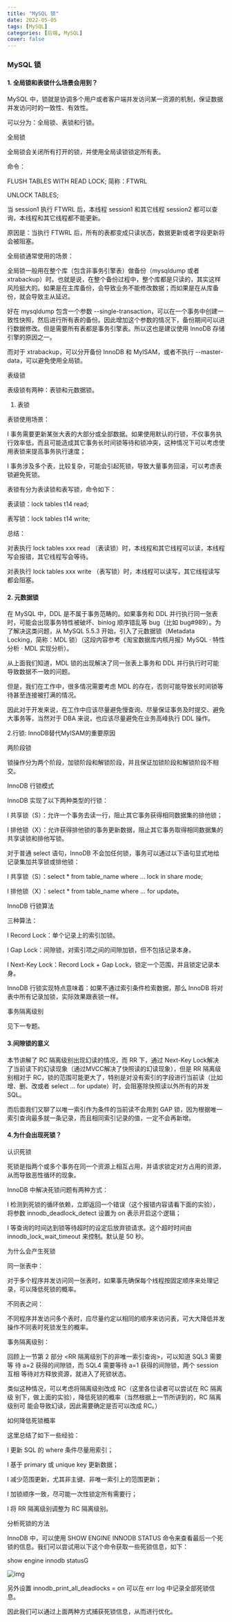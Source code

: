 ```yaml
---
title: "MySQL 锁"
date: 2022-05-05 
tags: [MySQL]
categories: [后端, MySQL]
cover: false
---
```


### MySQL 锁

#### 1. 全局锁和表锁什么场景会用到？

MySQL 中，锁就是协调多个用户或者客户端并发访问某一资源的机制，保证数据并发访问时的一致性、有效性。

可以分为：全局锁、表锁和行锁。

全局锁

全局锁会关闭所有打开的锁，并使用全局读锁锁定所有表。

命令：

FLUSH TABLES WITH READ LOCK; 简称：FTWRL

UNLOCK TABLES;

当 session1 执行 FTWRL 后，本线程 session1 和其它线程 session2 都可以查询，本线程和其它线程都不能更新。

原因是：当执行 FTWRL 后，所有的表都变成只读状态，数据更新或者字段更新将会被阻塞。

全局锁通常使用的场景：

全局锁一般用在整个库（包含非事务引擎表）做备份（mysqldump 或者
xtrabackup）时。也就是说，在整个备份过程中，整个库都是只读的，其实这样风险挺大的。如果是在主库备份，会导致业务不能修改数据；而如果是在从库备份，就会导致主从延迟。

好在 mysqldump 包含一个参数 --single-transaction，可以在一个事务中创建一致性快照，然后进行所有表的备份。因此增加这个参数的情况下，备份期间可以进行数据修改。但是需要所有表都是事务引擎表。所以这也是建议使用
InnoDB 存储引擎的原因之一。

而对于 xtrabackup，可以分开备份 InnoDB 和 MyISAM，或者不执行 --master-data，可以避免使用全局锁。

表级锁

表级锁有两种：表锁和元数据锁。

1. 表锁

表锁使用场景：

l 事务需要更新某张大表的大部分或全部数据。如果使用默认的行锁，不仅事务执行效率低，而且可能造成其它事务长时间锁等待和锁冲突，这种情况下可以考虑使用表锁来提高事务执行速度；

l 事务涉及多个表，比较复杂，可能会引起死锁，导致大量事务回滚，可以考虑表锁避免死锁。

表锁有分为表读锁和表写锁，命令如下：

表读锁：lock tables t14 read;

表写锁：lock tables t14 write;

总结：

对表执行 lock tables xxx read （表读锁）时，本线程和其它线程可以读，本线程写会报错，其它线程写会等待。

对表执行 lock tables xxx write （表写锁）时，本线程可以读写，其它线程读写都会阻塞。

#### 2. 元数据锁

在 MySQL 中，DDL 是不属于事务范畴的。如果事务和 DDL 并行执行同一张表时，可能会出现事务特性被破坏、binlog 顺序错乱等 bug（比如 bug#989）。为了解决这类问题，从 MySQL 5.5.3
开始，引入了元数据锁（Metadata Locking，简称：MDL 锁）（这段内容参考《淘宝数据库内核月报》MySQL · 特性分析 · MDL 实现分析）。

从上面我们知道，MDL 锁的出现解决了同一张表上事务和 DDL 并行执行时可能导致数据不一致的问题。

但是，我们在工作中，很多情况需要考虑 MDL 的存在，否则可能导致长时间锁等待甚至连接被打满的情况。

因此对于开发来说，在工作中应该尽量避免慢查询、尽量保证事务及时提交、避免大事务等，当然对于 DBA 来说，也应该尽量避免在业务高峰执行 DDL 操作。

2.行锁: InnoDB替代MyISAM的重要原因

两阶段锁

锁操作分为两个阶段，加锁阶段和解锁阶段，并且保证加锁阶段和解锁阶段不相交。

InnoDB 行锁模式

InnoDB 实现了以下两种类型的行锁：

l 共享锁（S）：允许一个事务去读一行，阻止其它事务获得相同数据集的排他锁；

l 排他锁（X）：允许获得排他锁的事务更新数据，阻止其它事务取得相同数据集的 共享读锁和排他写锁。

对于普通 select 语句，InnoDB 不会加任何锁，事务可以通过以下语句显式地给记录集加共享锁或排他锁：

l 共享锁（S）：select * from table_name where … lock in share mode;

l 排他锁（X）：select * from table_name where … for update。

InnoDB 行锁算法

三种算法：

l Record Lock：单个记录上的索引加锁。

l Gap Lock：间隙锁，对索引项之间的间隙加锁，但不包括记录本身。

l Next-Key Lock：Record Lock + Gap Lock，锁定一个范围，并且锁定记录本身。

InnoDB 行锁实现特点意味着：如果不通过索引条件检索数据，那么 InnoDB 将对表中所有记录加锁，实际效果跟表锁一样。

事务隔离级别

见下一专题。

#### 3.间隙锁的意义

本节讲解了 RC 隔离级别出现幻读的情况，而 RR 下，通过 Next-Key Lock解决了当前读下的幻读现象（通过MVCC解决了快照读的幻读现象），但是 RR 隔离级别相对于
RC，锁的范围可能更大了，特别是对没有索引的字段进行当前读（比如增、删、改或者 select … for update）时，会阻塞除快照读以外所有的并发 SQL。

而后面我们又聊了以唯一索引作为条件的当前读不会用到 GAP 锁，因为根据唯一索引查询最多就一条记录，而且相同索引记录的值，一定不会再新增。

#### 4.为什会出现死锁？

认识死锁

死锁是指两个或多个事务在同一个资源上相互占用，并请求锁定对方占用的资源，从而导致恶性循环的现象。

InnoDB 中解决死锁问题有两种方式：

l 检测到死锁的循环依赖，立即返回一个错误（这个报错内容请看下面的实验），将参数 innodb_deadlock_detect 设置为 on 表示开启这个逻辑；

l 等查询的时间达到锁等待超时的设定后放弃锁请求。这个超时时间由 innodb_lock_wait_timeout 来控制。默认是 50 秒。

为什么会产生死锁

同一张表中：

对于多个程序并发访问同一张表时，如果事先确保每个线程按固定顺序来处理记录，可以降低死锁的概率。

不同表之间：

不同程序并发访问多个表时，应尽量约定以相同的顺序来访问表，可大大降低并发操作不同表时死锁发生的概率。

事务隔离级别：

回顾上一节第 2 部分 <RR 隔离级别下的非唯一索引查询>，可以知道 SQL3 需要等 待 a=2 获得的间隙锁，而 SQL4 需要等待 a=1 获得的间隙锁，两个 session 互相 等待对方释放资源，就进入了死锁状态。

类似这种情况，可以考虑将隔离级别改成 RC（这里各位读者可以尝试在 RC 隔离级 别下，做上面的实验），降低死锁的概率（当然根据上一节所讲到的，RC 隔离级别可 能会导致幻读，因此需要确定是否可以改成 RC。）

如何降低死锁概率

这里总结了如下一些经验：

l 更新 SQL 的 where 条件尽量用索引；

l 基于 primary 或 unique key 更新数据；

l 减少范围更新，尤其非主键、非唯一索引上的范围更新；

l 加锁顺序一致，尽可能一次性锁定所有需要行；

l 将 RR 隔离级别调整为 RC 隔离级别。

分析死锁的方法

InnoDB 中，可以使用 SHOW ENGINE INNODB STATUS 命令来查看最后一个死锁的信息。我们可以尝试用以下这个命令获取一些死锁信息，如下：

show engine innodb statusG

![img](https://raw.githubusercontent.com/shershon1991/picImgBed/master/mysql/wps0RamDT.jpg)

另外设置 innodb_print_all_deadlocks = on 可以在 err log 中记录全部死锁信息。

因此我们可以通过上面两种方式捕获死锁信息，从而进行优化。